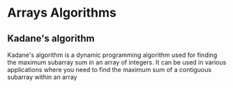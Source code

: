 # Arrays Algorithms
## Kadane's algorithm
Kadane's algorithm is a dynamic programming algorithm used for finding the maximum subarray sum in an array of integers. It can be used in various applications where you need to find the maximum sum of a contiguous subarray within an array
